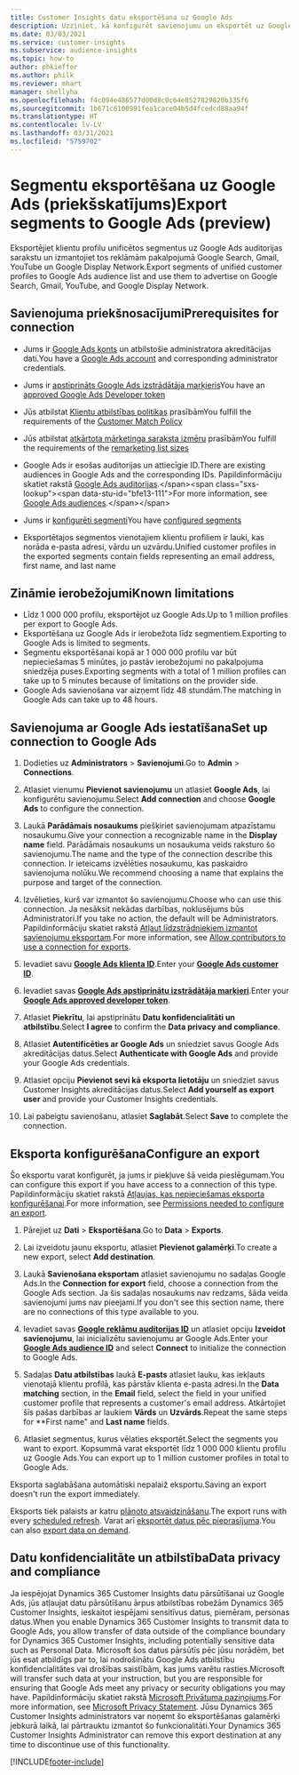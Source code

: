 ```yaml
---
title: Customer Insights datu eksportēšana uz Google Ads
description: Uzziniet, kā konfigurēt savienojumu un eksportēt uz Google Ads.
ms.date: 03/03/2021
ms.service: customer-insights
ms.subservice: audience-insights
ms.topic: how-to
author: phkieffer
ms.author: philk
ms.reviewer: mhart
manager: shellyha
ms.openlocfilehash: f4c094e486577d00d8c0c64e8527829820b335f6
ms.sourcegitcommit: 1b671c6100991fea1cace04b5d4fcedcd88aa94f
ms.translationtype: HT
ms.contentlocale: lv-LV
ms.lasthandoff: 03/31/2021
ms.locfileid: "5759702"
---
```

# <a name="export-segments-to-google-ads-preview"></a><span data-ttu-id="bfe13-103">Segmentu eksportēšana uz Google Ads (priekšskatījums)</span><span class="sxs-lookup"><span data-stu-id="bfe13-103">Export segments to Google Ads (preview)</span></span>

<span data-ttu-id="bfe13-104">Eksportējiet klientu profilu unificētos segmentus uz Google Ads auditorijas sarakstu un izmantojiet tos reklāmām pakalpojumā Google Search, Gmail, YouTube un Google Display Network.</span><span class="sxs-lookup"><span data-stu-id="bfe13-104">Export segments of unified customer profiles to Google Ads audience list and use them to advertise on Google Search, Gmail, YouTube, and Google Display Network.</span></span> 

## <a name="prerequisites-for-connection"></a><span data-ttu-id="bfe13-105">Savienojuma priekšnosacījumi</span><span class="sxs-lookup"><span data-stu-id="bfe13-105">Prerequisites for connection</span></span>

-   <span data-ttu-id="bfe13-106">Jums ir [Google Ads konts](https://ads.google.com/) un atbilstošie administratora akreditācijas dati.</span><span class="sxs-lookup"><span data-stu-id="bfe13-106">You have a [Google Ads account](https://ads.google.com/) and corresponding administrator credentials.</span></span>
-   <span data-ttu-id="bfe13-107">Jums ir [apstiprināts Google Ads izstrādātāja marķieris](https://developers.google.com/google-ads/api/docs/first-call/dev-token)</span><span class="sxs-lookup"><span data-stu-id="bfe13-107">You have an [approved Google Ads Developer token](https://developers.google.com/google-ads/api/docs/first-call/dev-token)</span></span> 
-   <span data-ttu-id="bfe13-108">Jūs atbilstat [Klientu atbilstības politikas](https://support.google.com/adspolicy/answer/6299717) prasībām</span><span class="sxs-lookup"><span data-stu-id="bfe13-108">You fulfill the requirements of the [Customer Match Policy](https://support.google.com/adspolicy/answer/6299717)</span></span>
-   <span data-ttu-id="bfe13-109">Jūs atbilstat [atkārtota mārketinga saraksta izmēru](https://support.google.com/google-ads/answer/7558048) prasībām</span><span class="sxs-lookup"><span data-stu-id="bfe13-109">You fulfill the requirements of the [remarketing list sizes](https://support.google.com/google-ads/answer/7558048)</span></span> 

-   <span data-ttu-id="bfe13-110">Google Ads ir esošas auditorijas un attiecīgie ID.</span><span class="sxs-lookup"><span data-stu-id="bfe13-110">There are existing audiences in Google Ads and the corresponding IDs.</span></span> <span data-ttu-id="bfe13-111">Papildinformāciju skatiet rakstā [Google Ads auditorijas](https://support.google.com/google-ads/answer/7558048?hl=en#:~:text=Audience%20lists%20is%20a%20section,Display%20Network%20through%20remarketing%20campaigns.).</span><span class="sxs-lookup"><span data-stu-id="bfe13-111">For more information, see [Google Ads audiences](https://support.google.com/google-ads/answer/7558048?hl=en#:~:text=Audience%20lists%20is%20a%20section,Display%20Network%20through%20remarketing%20campaigns.).</span></span>
-   <span data-ttu-id="bfe13-112">Jums ir [konfigurēti segmenti](segments.md)</span><span class="sxs-lookup"><span data-stu-id="bfe13-112">You have [configured segments](segments.md)</span></span>
-   <span data-ttu-id="bfe13-113">Eksportētajos segmentos vienotajiem klientu profiliem ir lauki, kas norāda e-pasta adresi, vārdu un uzvārdu.</span><span class="sxs-lookup"><span data-stu-id="bfe13-113">Unified customer profiles in the exported segments contain fields representing an email address, first name, and last name</span></span>

## <a name="known-limitations"></a><span data-ttu-id="bfe13-114">Zināmie ierobežojumi</span><span class="sxs-lookup"><span data-stu-id="bfe13-114">Known limitations</span></span>

- <span data-ttu-id="bfe13-115">Līdz 1 000 000 profilu, eksportējot uz Google Ads.</span><span class="sxs-lookup"><span data-stu-id="bfe13-115">Up to 1 million profiles per export to Google Ads.</span></span>
- <span data-ttu-id="bfe13-116">Eksportēšana uz Google Ads ir ierobežota līdz segmentiem.</span><span class="sxs-lookup"><span data-stu-id="bfe13-116">Exporting to Google Ads is limited to segments.</span></span>
- <span data-ttu-id="bfe13-117">Segmentu eksportēšanai kopā ar 1 000 000 profilu var būt nepieciešamas 5 minūtes, jo pastāv ierobežojumi no pakalpojuma sniedzēja puses.</span><span class="sxs-lookup"><span data-stu-id="bfe13-117">Exporting segments with a total of 1 million profiles can take up to 5 minutes because of limitations on the provider side.</span></span> 
- <span data-ttu-id="bfe13-118">Google Ads savienošana var aizņemt līdz 48 stundām.</span><span class="sxs-lookup"><span data-stu-id="bfe13-118">The matching in Google Ads can take up to 48 hours.</span></span>

## <a name="set-up-connection-to-google-ads"></a><span data-ttu-id="bfe13-119">Savienojuma ar Google Ads iestatīšana</span><span class="sxs-lookup"><span data-stu-id="bfe13-119">Set up connection to Google Ads</span></span>

1. <span data-ttu-id="bfe13-120">Dodieties uz **Administrators** > **Savienojumi**.</span><span class="sxs-lookup"><span data-stu-id="bfe13-120">Go to **Admin** > **Connections**.</span></span>

1. <span data-ttu-id="bfe13-121">Atlasiet vienumu **Pievienot savienojumu** un atlasiet **Google Ads**, lai konfigurētu savienojumu.</span><span class="sxs-lookup"><span data-stu-id="bfe13-121">Select **Add connection** and choose **Google Ads** to configure the connection.</span></span>

1. <span data-ttu-id="bfe13-122">Laukā **Parādāmais nosaukums** piešķiriet savienojumam atpazīstamu nosaukumu.</span><span class="sxs-lookup"><span data-stu-id="bfe13-122">Give your connection a recognizable name in the **Display name** field.</span></span> <span data-ttu-id="bfe13-123">Parādāmais nosaukums un nosaukuma veids raksturo šo savienojumu.</span><span class="sxs-lookup"><span data-stu-id="bfe13-123">The name and the type of the connection describe this connection.</span></span> <span data-ttu-id="bfe13-124">Ir ieteicams izvēlēties nosaukumu, kas paskaidro savienojuma nolūku.</span><span class="sxs-lookup"><span data-stu-id="bfe13-124">We recommend choosing a name that explains the purpose and target of the connection.</span></span>

1. <span data-ttu-id="bfe13-125">Izvēlieties, kurš var izmantot šo savienojumu.</span><span class="sxs-lookup"><span data-stu-id="bfe13-125">Choose who can use this connection.</span></span> <span data-ttu-id="bfe13-126">Ja nesāksit nekādas darbības, noklusējums būs Administratori.</span><span class="sxs-lookup"><span data-stu-id="bfe13-126">If you take no action, the default will be Administrators.</span></span> <span data-ttu-id="bfe13-127">Papildinformāciju skatiet rakstā [Atļaut līdzstrādniekiem izmantot savienojumu eksportam](connections.md#allow-contributors-to-use-a-connection-for-exports).</span><span class="sxs-lookup"><span data-stu-id="bfe13-127">For more information, see [Allow contributors to use a connection for exports](connections.md#allow-contributors-to-use-a-connection-for-exports).</span></span>

1. <span data-ttu-id="bfe13-128">Ievadiet savu **[Google Ads klienta ID](https://support.google.com/google-ads/answer/1704344)**.</span><span class="sxs-lookup"><span data-stu-id="bfe13-128">Enter your **[Google Ads customer ID](https://support.google.com/google-ads/answer/1704344)**.</span></span>

1. <span data-ttu-id="bfe13-129">Ievadiet savas **[Google Ads apstiprinātu izstrādātāja marķieri](https://developers.google.com/google-ads/api/docs/first-call/dev-token)**.</span><span class="sxs-lookup"><span data-stu-id="bfe13-129">Enter your **[Google Ads approved developer token](https://developers.google.com/google-ads/api/docs/first-call/dev-token)**.</span></span>

1. <span data-ttu-id="bfe13-130">Atlasiet **Piekrītu**, lai apstiprinātu **Datu konfidencialitāti un atbilstību**.</span><span class="sxs-lookup"><span data-stu-id="bfe13-130">Select **I agree** to confirm the **Data privacy and compliance**.</span></span>

1. <span data-ttu-id="bfe13-131">Atlasiet **Autentificēties ar Google Ads** un sniedziet savus Google Ads akreditācijas datus.</span><span class="sxs-lookup"><span data-stu-id="bfe13-131">Select **Authenticate with Google Ads** and provide your Google Ads credentials.</span></span>

1. <span data-ttu-id="bfe13-132">Atlasiet opciju **Pievienot sevi kā eksporta lietotāju** un sniedziet savus Customer Insights akreditācijas datus.</span><span class="sxs-lookup"><span data-stu-id="bfe13-132">Select **Add yourself as export user** and provide your Customer Insights credentials.</span></span>

1. <span data-ttu-id="bfe13-133">Lai pabeigtu savienošanu, atlasiet **Saglabāt**.</span><span class="sxs-lookup"><span data-stu-id="bfe13-133">Select **Save** to complete the connection.</span></span> 

## <a name="configure-an-export"></a><span data-ttu-id="bfe13-134">Eksporta konfigurēšana</span><span class="sxs-lookup"><span data-stu-id="bfe13-134">Configure an export</span></span>

<span data-ttu-id="bfe13-135">Šo eksportu varat konfigurēt, ja jums ir piekļuve šā veida pieslēgumam.</span><span class="sxs-lookup"><span data-stu-id="bfe13-135">You can configure this export if you have access to a connection of this type.</span></span> <span data-ttu-id="bfe13-136">Papildinformāciju skatiet rakstā [Atļaujas, kas nepieciešamas eksporta konfigurēšanai](export-destinations.md#set-up-a-new-export).</span><span class="sxs-lookup"><span data-stu-id="bfe13-136">For more information, see [Permissions needed to configure an export](export-destinations.md#set-up-a-new-export).</span></span>

1. <span data-ttu-id="bfe13-137">Pārejiet uz **Dati** > **Eksportēšana**.</span><span class="sxs-lookup"><span data-stu-id="bfe13-137">Go to **Data** > **Exports**.</span></span>

1. <span data-ttu-id="bfe13-138">Lai izveidotu jaunu eksportu, atlasiet **Pievienot galamērķi**.</span><span class="sxs-lookup"><span data-stu-id="bfe13-138">To create a new export, select **Add destination**.</span></span>

1. <span data-ttu-id="bfe13-139">Laukā **Savienošana eksportam** atlasiet savienojumu no sadaļas Google Ads.</span><span class="sxs-lookup"><span data-stu-id="bfe13-139">In the **Connection for export** field, choose a connection from the Google Ads section.</span></span> <span data-ttu-id="bfe13-140">Ja šis sadaļas nosaukums nav redzams, šāda veida savienojumi jums nav pieejami.</span><span class="sxs-lookup"><span data-stu-id="bfe13-140">If you don't see this section name, there are no connections of this type available to you.</span></span>

1. <span data-ttu-id="bfe13-141">Ievadiet savas **[Google reklāmu auditorijas ID](https://support.google.com/google-ads/answer/7558048?hl=en#:~:text=Audience%20lists%20is%20a%20section,Display%20Network%20through%20remarketing%20campaigns.)** un atlasiet opciju **Izveidot savienojumu**, lai inicializētu savienojumu ar Google Ads.</span><span class="sxs-lookup"><span data-stu-id="bfe13-141">Enter your **[Google Ads audience ID](https://support.google.com/google-ads/answer/7558048?hl=en#:~:text=Audience%20lists%20is%20a%20section,Display%20Network%20through%20remarketing%20campaigns.)** and select **Connect** to initialize the connection to Google Ads.</span></span>

1. <span data-ttu-id="bfe13-142">Sadaļas **Datu atbilstības** laukā **E-pasts** atlasiet lauku, kas iekļauts vienotajā klientu profilā, kas pārstāv klienta e-pasta adresi.</span><span class="sxs-lookup"><span data-stu-id="bfe13-142">In the **Data matching** section, in the **Email** field, select the field in your unified customer profile that represents a customer's email address.</span></span> <span data-ttu-id="bfe13-143">Atkārtojiet šīs pašas darbības ar laukiem **Vārds** un **Uzvārds**.</span><span class="sxs-lookup"><span data-stu-id="bfe13-143">Repeat the same steps for \*\*First name" and **Last name** fields.</span></span>

1. <span data-ttu-id="bfe13-144">Atlasiet segmentus, kurus vēlaties eksportēt.</span><span class="sxs-lookup"><span data-stu-id="bfe13-144">Select the segments you want to export.</span></span> <span data-ttu-id="bfe13-145">Kopsummā varat eksportēt līdz 1 000 000 klientu profilu uz Google Ads.</span><span class="sxs-lookup"><span data-stu-id="bfe13-145">You can export up to 1 million customer profiles in total to Google Ads.</span></span>

<span data-ttu-id="bfe13-146">Eksporta saglabāšana automātiski nepalaiž eksportu.</span><span class="sxs-lookup"><span data-stu-id="bfe13-146">Saving an export doesn't run the export immediately.</span></span>

<span data-ttu-id="bfe13-147">Eksports tiek palaists ar katru [plānoto atsvaidzināšanu](system.md#schedule-tab).</span><span class="sxs-lookup"><span data-stu-id="bfe13-147">The export runs with every [scheduled refresh](system.md#schedule-tab).</span></span> <span data-ttu-id="bfe13-148">Varat arī [eksportēt datus pēc pieprasījuma](export-destinations.md#run-exports-on-demand).</span><span class="sxs-lookup"><span data-stu-id="bfe13-148">You can also [export data on demand](export-destinations.md#run-exports-on-demand).</span></span> 

## <a name="data-privacy-and-compliance"></a><span data-ttu-id="bfe13-149">Datu konfidencialitāte un atbilstība</span><span class="sxs-lookup"><span data-stu-id="bfe13-149">Data privacy and compliance</span></span>

<span data-ttu-id="bfe13-150">Ja iespējojat Dynamics 365 Customer Insights datu pārsūtīšanai uz Google Ads, jūs atļaujat datu pārsūtīšanu ārpus atbilstības robežām Dynamics 365 Customer Insights, ieskaitot iespējami sensitīvus datus, piemēram, personas datus.</span><span class="sxs-lookup"><span data-stu-id="bfe13-150">When you enable Dynamics 365 Customer Insights to transmit data to Google Ads, you allow transfer of data outside of the compliance boundary for Dynamics 365 Customer Insights, including potentially sensitive data such as Personal Data.</span></span> <span data-ttu-id="bfe13-151">Microsoft šos datus pārsūtīs pēc jūsu norādēm, bet jūs esat atbildīgs par to, lai nodrošinātu Google Ads atbilstību konfidencialitātes vai drošības saistībām, kas jums varētu rasties.</span><span class="sxs-lookup"><span data-stu-id="bfe13-151">Microsoft will transfer such data at your instruction, but you are responsible for ensuring that Google Ads meet any privacy or security obligations you may have.</span></span> <span data-ttu-id="bfe13-152">Papildinformāciju skatiet rakstā [Microsoft Privātuma paziņojums](https://go.microsoft.com/fwlink/?linkid=396732).</span><span class="sxs-lookup"><span data-stu-id="bfe13-152">For more information, see [Microsoft Privacy Statement](https://go.microsoft.com/fwlink/?linkid=396732).</span></span>
<span data-ttu-id="bfe13-153">Jūsu Dynamics 365 Customer Insights administrators var noņemt šo eksportēšanas galamērķi jebkurā laikā, lai pārtrauktu izmantot šo funkcionalitāti.</span><span class="sxs-lookup"><span data-stu-id="bfe13-153">Your Dynamics 365 Customer Insights Administrator can remove this export destination at any time to discontinue use of this functionality.</span></span>


[!INCLUDE[footer-include](../includes/footer-banner.md)]
